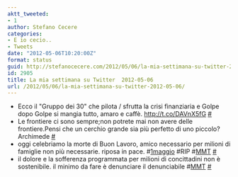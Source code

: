 ```yaml
---
aktt_tweeted:
- 1
author: Stefano Cecere
categories:
- E io cecio..
- Tweets
date: "2012-05-06T10:20:00Z"
format: status
guid: http://stefanocecere.com/2012/05/06/la-mia-settimana-su-twitter-2012-05-06/
id: 2905
title: La mia settimana su Twitter  2012-05-06
url: /2012/05/06/la-mia-settimana-su-twitter-2012-05-06/
---
```


<ul class="aktt_tweet_digest">
  <li>
    Ecco il "Gruppo dei 30" che pilota / sfrutta la crisi finanziaria e Golpe dopo Golpe si mangia tutto, amaro e caffè. <a href="http://t.co/DAVnX5fG" rel="nofollow">http://t.co/DAVnX5fG</a> <a href="http://twitter.com/StefanoCecere/statuses/197962196121161728" class="aktt_tweet_time">#</a>
  </li>
  <li>
    Le frontiere ci sono sempre;non potrete mai non avere delle frontiere.Pensi che un cerchio grande sia più perfetto di uno piccolo? Archimede <a href="http://twitter.com/StefanoCecere/statuses/197161811160735746" class="aktt_tweet_time">#</a>
  </li>
  <li>
    oggi celebriamo la morte di Buon Lavoro, amico necessario per milioni di famiglie non più necessarie. riposa in pace. #<a href="http://search.twitter.com/search?q=%231maggio" class="aktt_hashtag">1maggio</a> #RIP #<a href="http://search.twitter.com/search?q=%23MMT" class="aktt_hashtag">MMT</a> <a href="http://twitter.com/StefanoCecere/statuses/197149193343729665" class="aktt_tweet_time">#</a>
  </li>
  <li>
    il dolore e la sofferenza programmata per milioni di concittadini non è sostenibile. il minimo da fare è denunciare il denunciabile #<a href="http://search.twitter.com/search?q=%23MMT" class="aktt_hashtag">MMT</a> <a href="http://twitter.com/StefanoCecere/statuses/196976983404589057" class="aktt_tweet_time">#</a>
  </li>
</ul>